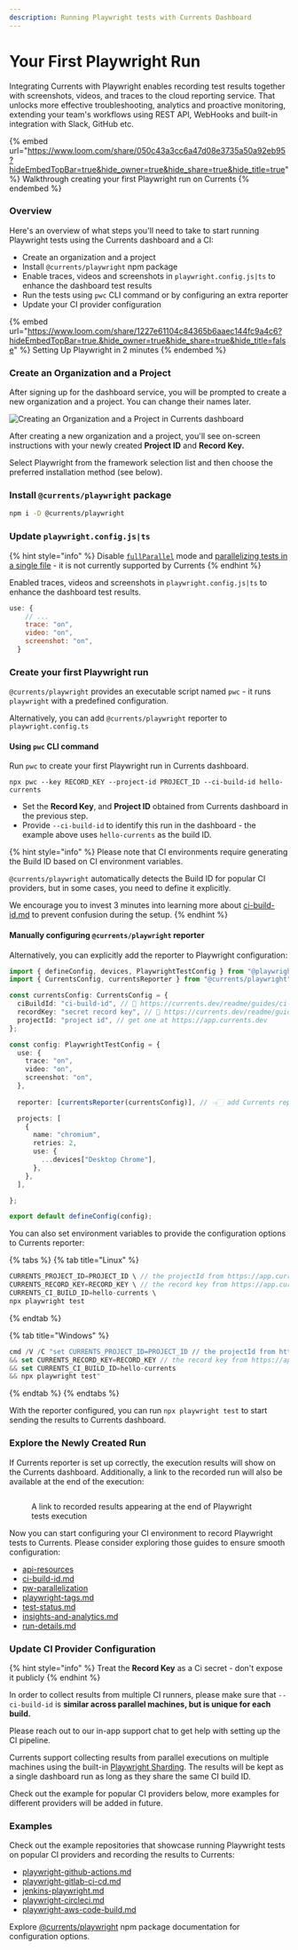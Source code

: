 ```yaml
---
description: Running Playwright tests with Currents Dashboard
---
```


# Your First Playwright Run

Integrating Currents with Playwright enables recording test results together with screenshots, videos, and traces to the cloud reporting service. That unlocks more effective troubleshooting, analytics and proactive monitoring, extending your team's workflows using REST API, WebHooks and built-in integration with Slack, GitHub etc.&#x20;

{% embed url="https://www.loom.com/share/050c43a3cc6a47d08e3735a50a92eb95?hideEmbedTopBar=true&hide_owner=true&hide_share=true&hide_title=true" %}
Walkthrough creating your first Playwright run on Currents
{% endembed %}

### **Overview**

Here's an overview of what steps you'll need to take to start running Playwright tests using the Currents dashboard and a CI:

* Create an organization and a project
* Install `@currents/playwright` npm package
* Enable traces, videos and screenshots in `playwright.config.js|ts` to enhance the dashboard test results
* Run the tests using `pwc` CLI command or by configuring an extra reporter
* Update your CI provider configuration

{% embed url="https://www.loom.com/share/1227e61104c84365b6aaec144fc9a4c6?hideEmbedTopBar=true.&hide_owner=true&hide_share=true&hide_title=false" %}
Setting Up Playwright in 2 minutes
{% endembed %}

### Create an Organization and a Project

After signing up for the dashboard service, you will be prompted to create a new organization and a project. You can change their names later.

![Creating an Organization and a Project in Currents dashboard](../.gitbook/assets/currents-create-org.gif)

After creating a new organization and a project, you'll see on-screen instructions with your newly created **Project ID** and **Record Key.**&#x20;

Select Playwright from the framework selection list and then choose the preferred installation method (see below).

### Install `@currents/playwright` package

```bash
npm i -D @currents/playwright
```

### Update `playwright.config.js|ts`

{% hint style="info" %}
Disable [`fullParallel`](https://playwright.dev/docs/api/class-testconfig#test-config-fully-parallel) mode and [parallelizing tests in a single file](https://playwright.dev/docs/test-parallel#parallelize-tests-in-a-single-file) - it is not currently supported by Currents
{% endhint %}

Enabled traces, videos and screenshots in `playwright.config.js|ts` to enhance the dashboard test results.

```javascript
use: {
    // ...
    trace: "on",
    video: "on",
    screenshot: "on",
  }
```

### Create your first Playwright run&#x20;

`@currents/playwright` provides an executable script named `pwc` - it runs `playwright` with a predefined configuration.&#x20;

Alternatively, you can add `@currents/playwright` reporter to `playwright.config.ts`

#### Using `pwc` CLI command

Run `pwc` to create your first Playwright run in Currents dashboard.&#x20;

```
npx pwc --key RECORD_KEY --project-id PROJECT_ID --ci-build-id hello-currents
```

* Set the **Record Key**, and **Project ID** obtained from Currents dashboard in the previous step.&#x20;
* Provide `--ci-build-id` to identify this run in the dashboard - the example above uses `hello-currents` as the build ID.

{% hint style="info" %}
Please note that CI environments require generating the Build ID based on CI environment variables.&#x20;

`@currents/playwright` automatically detects the Build ID for popular CI providers, but in some cases, you need to define it explicitly.&#x20;

We encourage you to invest 3 minutes into learning more about [ci-build-id.md](../guides/ci-build-id.md "mention") to prevent confusion during the setup.&#x20;
{% endhint %}

#### Manually configuring `@currents/playwright` reporter

Alternatively, you can explicitly add the reporter to Playwright configuration:

```typescript
import { defineConfig, devices, PlaywrightTestConfig } from "@playwright/test";
import { CurrentsConfig, currentsReporter } from "@currents/playwright";

const currentsConfig: CurrentsConfig = {
  ciBuildId: "ci-build-id", // 📖 https://currents.dev/readme/guides/ci-build-id
  recordKey: "secret record key", // 📖 https://currents.dev/readme/guides/record-key
  projectId: "project id", // get one at https://app.currents.dev
};

const config: PlaywrightTestConfig = {
  use: {
    trace: "on",
    video: "on",
    screenshot: "on",
  },
  
  reporter: [currentsReporter(currentsConfig)], // 👈🏻 add Currents reporter

  projects: [
    {
      name: "chromium",
      retries: 2,
      use: {
        ...devices["Desktop Chrome"],
      },
    },
  ],

};

export default defineConfig(config);


```

You can also set environment variables to provide the configuration options to Currents reporter:

{% tabs %}
{% tab title="Linux" %}
```javascript
CURRENTS_PROJECT_ID=PROJECT_ID \ // the projectId from https://app.currents.dev
CURRENTS_RECORD_KEY=RECORD_KEY \ // the record key from https://app.currents.dev
CURRENTS_CI_BUILD_ID=hello-currents \
npx playwright test
```
{% endtab %}

{% tab title="Windows" %}
```typescript
cmd /V /C "set CURRENTS_PROJECT_ID=PROJECT_ID // the projectId from https://app.currents.dev
&& set CURRENTS_RECORD_KEY=RECORD_KEY // the record key from https://app.currents.dev
&& set CURRENTS_CI_BUILD_ID=hello-currents 
&& npx playwright test"
```
{% endtab %}
{% endtabs %}

With the reporter configured, you can run `npx playwright test` to start sending the results to Currents dashboard.

### Explore the Newly Created Run

If Currents reporter is set up correctly, the execution results will show on the Currents dashboard. Additionally, a link to the recorded run will also be available at the end of the execution:

<figure><img src="../.gitbook/assets/currents-2023-04-16-19.36.20@2x.png" alt=""><figcaption><p>A link to recorded results appearing at the end of Playwright tests execution</p></figcaption></figure>

Now you can start configuring your CI environment to record Playwright tests to Currents. Please consider exploring those guides to ensure smooth configuration:

* [api-resources](../api/api-resources/ "mention")
* [ci-build-id.md](../guides/ci-build-id.md "mention")
* [pw-parallelization](../guides/pw-parallelization/ "mention")
* [playwright-tags.md](../guides/playwright-tags.md "mention")
* [test-status.md](../tests/test-status.md "mention")
* [insights-and-analytics.md](../insights/insights-and-analytics.md "mention")
* [run-details.md](../runs/run-details.md "mention")

### Update CI Provider Configuration

{% hint style="info" %}
Treat the **Record Key** as a Ci secret - don't expose it publicly&#x20;
{% endhint %}

In order to collect results from multiple CI runners, please make sure that  `--ci-build-id` is **similar across parallel machines, but is unique for each build.**

Please reach out to our in-app support chat to get help with setting up the CI pipeline.

Currents support collecting results from parallel executions on multiple machines using the built-in [Playwright Sharding](https://playwright.dev/docs/test-parallel#shard-tests-between-multiple-machines). The results will be kept as a single dashboard run as long as they share the same CI build ID.

Check out the example for popular CI providers below, more examples for different providers will be added in future.

### Examples

Check out the example repositories that showcase running Playwright tests on popular CI providers and recording the results to Currents:

* [playwright-github-actions.md](../ci-setup/github-actions/playwright-github-actions.md "mention")
* [playwright-gitlab-ci-cd.md](../ci-setup/gitlab/playwright-gitlab-ci-cd.md "mention")
* [jenkins-playwright.md](../ci-setup/jenkins-playwright.md "mention")
* [playwright-circleci.md](../ci-setup/circleci/playwright-circleci.md "mention")
* [playwright-aws-code-build.md](../ci-setup/aws-code-build/playwright-aws-code-build.md "mention")

Explore [@currents/playwright](../integration-with-playwright/currents-playwright.md) npm package documentation for configuration options.
